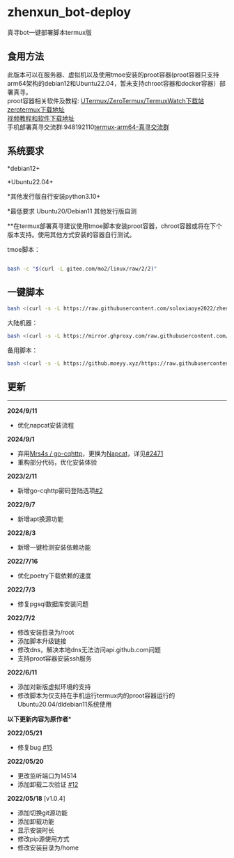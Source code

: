 # zhenxun_bot-deploy
 真寻bot一键部署脚本termux版
## 食用方法  
此版本可以在服务器、虚拟机以及使用tmoe安装的proot容器(proot容器只支持arm64架构的debian12和Ubuntu22.04，暂未支持chroot容器和docker容器）部署真寻。  
proot容器相关软件及教程:
[UTermux/ZeroTermux/TermuxWatch下载站](https://blog.utermux.dev/ut/download.html)  
[zerotermux下载地址](https://d.icdown.club/repository/main/ZeroTermux/ZeroTermux%20-0.118.21.apk)  
[视频教程和软件下载地址](http://zf.xiaoye.ink:8090/1/%E8%A7%86%E9%A2%91)  
手机部署真寻交流群:948192110[termux-arm64-真寻交流群](https://jq.qq.com/?_wv=1027&k=rMWrhoIt)

## 系统要求

*debian12+

*Ubuntu22.04+

*其他发行版自行安装python3.10+

*最低要求 Ubuntu20/Debian11  其他发行版自测

**在termux部署真寻建议使用tmoe脚本安装proot容器，chroot容器或将在下个版本支持。使用其他方式安装的容器自行测试。

tmoe脚本：
```bash

bash -c "$(curl -L gitee.com/mo2/linux/raw/2/2)"

```

## 一键脚本
```bash
bash <(curl -s -L https://raw.githubusercontent.com/soloxiaoye2022/zhenxun_bot-deploy/main/install.sh)
```
大陆机器：
```bash
bash <(curl -s -L https://mirror.ghproxy.com/raw.githubusercontent.com/soloxiaoye2022/zhenxun_bot-deploy/main/install.sh)
```
备用脚本：
```bash
bash <(curl -s -L https://github.moeyy.xyz/https://raw.githubusercontent.com/soloxiaoye2022/zhenxun_bot-deploy/main/install.sh)
```
## 更新

****

**2024/9/11**

* 优化napcat安装流程

**2024/9/1**

* 弃用[Mrs4s / go-cqhttp](https://github.com/Mrs4s/go-cqhttp)，更换为[Napcat](https://github.com/NapNeko/NapCatQQ)，详见[#2471](https://github.com/Mrs4s/go-cqhttp/issues/2471)
* 重构部分代码，优化安装体验

**2023/2/11**

* 新增go-cqhttp密码登陆选项[#2](https://github.com/soloxiaoye2022/zhenxun_bot-deploy/issues/2)

**2022/9/7**

* 新增apt换源功能

**2022/8/3**

* 新增一键检测安装依赖功能

**2022/7/16**

* 优化poetry下载依赖的速度

**2022/7/3**

* 修复pgsql数据库安装问题

**2022/7/2**

* 修改安装目录为/root 
* 添加脚本升级链接
* 修改dns，解决本地dns无法访问api.github.com问题
* 支持proot容器安装ssh服务

**2022/6/11**

* 添加对新版虚拟环境的支持
* 修改脚本为仅支持在手机运行termux内的proot容器运行的Ubuntu20.04/dldebian11系统使用

****以下更新内容为原作者*****

**2022/05/21**

* 修复bug [#15](https://github.com/zhenxun-org/zhenxun_bot-deploy/issues/15)

**2022/05/20**

* 更改监听端口为14514
* 添加卸载二次验证 [#12](https://github.com/zhenxun-org/zhenxun_bot-deploy/issues/12)

**2022/05/18** [v1.0.4]

* 添加切换git源功能
* 添加卸载功能
* 显示安装时长
* 修改pip源使用方式
* 修改安装目录为/home
